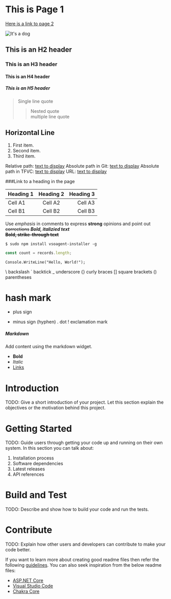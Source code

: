 
# This is Page 1
[Here is a link to page 2](./Confluence/page2.md)

![It's a dog](https://encrypted-tbn0.gstatic.com/images?q=tbn:ANd9GcSSD0f8BoMDm2mkdomOmIxAQd-q8ejBrnsYfE_0A6WrfTYwDX7GWQS1eiGo)

## This is an H2 header
### This is an H3 header
#### This is an H4 header
##### This is an H5 header


  
> Single line quote
>> Nested quote   
> multiple line
> quote

Horizontal Line
----

1. First item.
2. Second item.
3. Third item.

Relative path: [text to display](./target.md) 
Absolute path in Git: [text to display](/folder/target.md) 
Absolute path in TFVC: [text to display]($/project/folder/target.md)
URL: [text to display](http://address.com) 

###Link to a heading in the page


| Heading 1 | Heading 2 | Heading 3 |  
|-----------|:-----------:|-----------:|  
| Cell A1 | Cell A2 | Cell A3 |  
| Cell B1 | Cell B2 | Cell B3 |  

Use _emphasis_ in comments to express **strong** opinions and point out ~~corrections~~ 
**_Bold, italizied text_**  
**~~Bold, strike-through text~~**

```
$ sudo npm install vsoagent-installer -g  
```

```js
const count = records.length;
```

```
Console.WriteLine("Hello, World!");
```


\ backslash 
` backtick
_ underscore
{} curly braces 
[] square brackets
() parentheses
# hash mark 
+ plus sign
- minus sign (hyphen)
. dot 
! exclamation mark

##### Markdown
Add content using the markdown widget.
- **Bold**
- *Italic*
- [Links]()


# Introduction
TODO: Give a short introduction of your project. Let this section explain the objectives or the motivation behind this project. 

# Getting Started
TODO: Guide users through getting your code up and running on their own system. In this section you can talk about:
1.	Installation process
2.	Software dependencies
3.	Latest releases
4.	API references

# Build and Test
TODO: Describe and show how to build your code and run the tests. 

# Contribute
TODO: Explain how other users and developers can contribute to make your code better. 

If you want to learn more about creating good readme files then refer the following [guidelines](https://www.visualstudio.com/en-us/docs/git/create-a-readme). You can also seek inspiration from the below readme files:
- [ASP.NET Core](https://github.com/aspnet/Home)
- [Visual Studio Code](https://github.com/Microsoft/vscode)
- [Chakra Core](https://github.com/Microsoft/ChakraCore)
